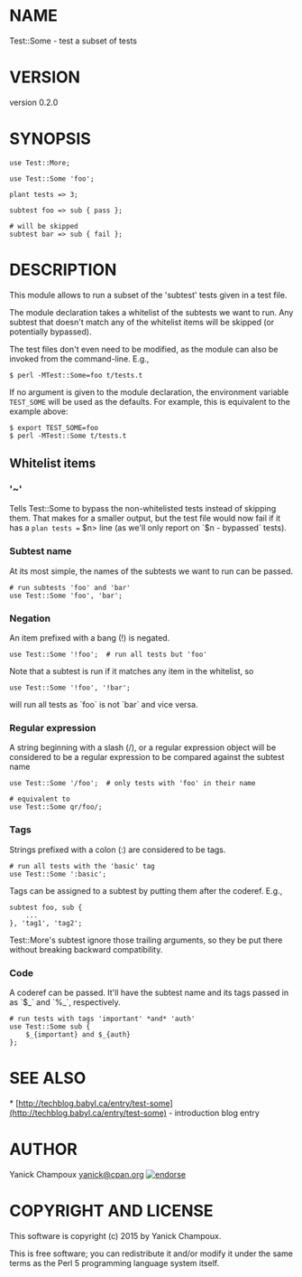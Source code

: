 # NAME

Test::Some - test a subset of tests

# VERSION

version 0.2.0

# SYNOPSIS

    use Test::More;

    use Test::Some 'foo';

    plant tests => 3;

    subtest foo => sub { pass };

    # will be skipped
    subtest bar => sub { fail };

# DESCRIPTION

This module allows to run a subset of the 'subtest' tests given in a test file.

The module declaration takes a whitelist of the subtests we want to run. 
Any subtest that doesn't match any of the whitelist
items will be skipped (or potentially bypassed).

The test files don't even need to be modified, as 
the module can also be invoked from the command-line. E.g.,

    $ perl -MTest::Some=foo t/tests.t

If no argument is given to the module declaration, the environment
variable `TEST_SOME` will be used as the defaults. For example, this 
is equivalent to the example above:

    $ export TEST_SOME=foo
    $ perl -MTest::Some t/tests.t

## Whitelist items

### '~'

Tells Test::Some to bypass the non-whitelisted tests instead of skipping them. That makes for a smaller output, but
the test file would now fail if it has a `plan tests =` $n> line (as we'll only report on `$n - bypassed` tests). 

### Subtest name

At its most simple, the names of the subtests we want to run can be passed.

    # run subtests 'foo' and 'bar'
    use Test::Some 'foo', 'bar';

### Negation

An item prefixed with a bang (!) is negated.

    use Test::Some '!foo';  # run all tests but 'foo'

Note that a subtest is run if it matches any item in the whitelist, so

    use Test::Some '!foo', '!bar';

will run all tests as \`foo\` is not \`bar\` and vice versa.

### Regular expression

A string beginning with a slash (/), or a regular expression object 
will be considered to be a regular expression to be compared against the
subtest name

    use Test::Some '/foo';  # only tests with 'foo' in their name

    # equivalent to 
    use Test::Some qr/foo/;

### Tags

Strings prefixed with a colon (:) are considered to be tags. 

    # run all tests with the 'basic' tag
    use Test::Some ':basic';

Tags can be assigned to a subtest by putting them
after the coderef. E.g.,

    subtest foo, sub { 
        ...     
    }, 'tag1', 'tag2';

Test::More's subtest ignore those trailing arguments, so they be put there without
breaking backward compatibility.

### Code

A coderef can be passed. It'll have the subtest name and its tags passed in as 
\`$\_\` and \`%\_\`, respectively.

    # run tests with tags 'important' *and* 'auth'
    use Test::Some sub { 
        $_{important} and $_{auth} 
    };

# SEE ALSO

\* [http://techblog.babyl.ca/entry/test-some](http://techblog.babyl.ca/entry/test-some) - introduction blog entry

# AUTHOR

Yanick Champoux <yanick@cpan.org> [![endorse](http://api.coderwall.com/yanick/endorsecount.png)](http://coderwall.com/yanick)

# COPYRIGHT AND LICENSE

This software is copyright (c) 2015 by Yanick Champoux.

This is free software; you can redistribute it and/or modify it under
the same terms as the Perl 5 programming language system itself.
